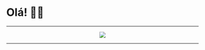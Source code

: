 # Olá! 👋🏾
---
<p align=center><img src="https://user-images.githubusercontent.com/116530836/197602007-d6a968fe-c63c-427d-a71b-580310ca0aed.gif"</img></p>

---






<!---
geovannafdev/geovannafdev is a ✨ special ✨ repository because its `README.md` (this file) appears on your GitHub profile.
You can click the Preview link to take a look at your changes.
--->
